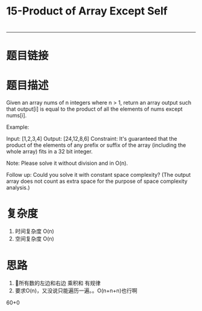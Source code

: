 # 15-Product of Array Except Self
# 
-----------
# 题目链接


# 题目描述
Given an array nums of n integers where n > 1,  return an array output such that output[i] is equal to the product of all the elements of nums except nums[i].

Example:

Input:  [1,2,3,4]
Output: [24,12,8,6]
Constraint: It's guaranteed that the product of the elements of any prefix or suffix of the array (including the whole array) fits in a 32 bit integer.

Note: Please solve it without division and in O(n).

Follow up:
Could you solve it with constant space complexity? (The output array does not count as extra space for the purpose of space complexity analysis.)

# 复杂度
1. 时间复杂度 O(n)
2. 空间复杂度 O(n)

# 思路
1. 所有数的左边和右边 乘积和 有规律
2. 要求O(n)，又没说只能遍历一遍。。O(n+n+n)也行啊

60+0